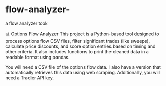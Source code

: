 # flow-analyzer-
a flow analyzer took 

📊 Options Flow Analyzer
This project is a Python-based tool designed to process options flow CSV files, filter significant trades (like sweeps), calculate price discounts, and score option entries based on timing and other criteria. It also includes functions to print the cleaned data in a readable format using pandas.

You will need a CSV file of the options flow data. I also have a version that automatically retrieves this data using web scraping. Additionally, you will need a Tradier API key.
